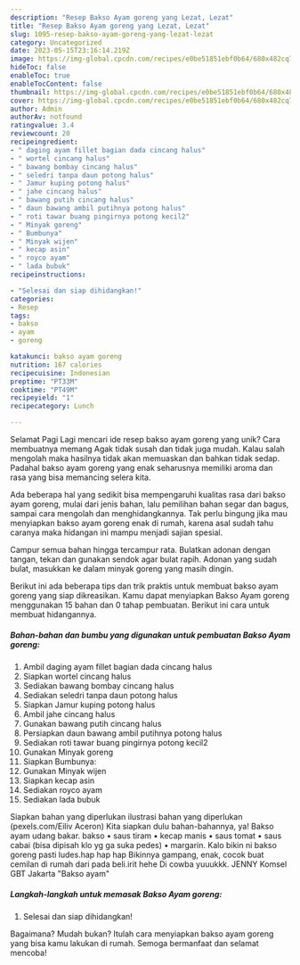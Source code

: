 ```yaml
---
description: "Resep Bakso Ayam goreng yang Lezat, Lezat"
title: "Resep Bakso Ayam goreng yang Lezat, Lezat"
slug: 1095-resep-bakso-ayam-goreng-yang-lezat-lezat
category: Uncategorized
date: 2023-05-15T23:16:14.219Z
image: https://img-global.cpcdn.com/recipes/e0be51851ebf0b64/680x482cq70/bakso-ayam-goreng-foto-resep-utama.jpg
hideToc: false
enableToc: true
enableTocContent: false
thumbnail: https://img-global.cpcdn.com/recipes/e0be51851ebf0b64/680x482cq70/bakso-ayam-goreng-foto-resep-utama.jpg
cover: https://img-global.cpcdn.com/recipes/e0be51851ebf0b64/680x482cq70/bakso-ayam-goreng-foto-resep-utama.jpg
author: Admin
authorAv: notfound
ratingvalue: 3.4
reviewcount: 20
recipeingredient:
- " daging ayam fillet bagian dada cincang halus"
- " wortel cincang halus"
- " bawang bombay cincang halus"
- " seledri tanpa daun potong halus"
- " Jamur kuping potong halus"
- " jahe cincang halus"
- " bawang putih cincang halus"
- " daun bawang ambil putihnya potong halus"
- " roti tawar buang pingirnya potong kecil2"
- " Minyak goreng"
- " Bumbunya"
- " Minyak wijen"
- " kecap asin"
- " royco ayam"
- " lada bubuk"
recipeinstructions:

- "Selesai dan siap dihidangkan!"
categories:
- Resep
tags:
- bakso
- ayam
- goreng

katakunci: bakso ayam goreng 
nutrition: 167 calories
recipecuisine: Indonesian
preptime: "PT33M"
cooktime: "PT49M"
recipeyield: "1"
recipecategory: Lunch

---
```



Selamat Pagi Lagi mencari ide resep bakso ayam goreng yang unik? Cara membuatnya memang Agak tidak susah dan tidak juga mudah. Kalau salah mengolah maka hasilnya tidak akan memuaskan dan bahkan tidak sedap. Padahal bakso ayam goreng yang enak seharusnya memiliki aroma dan rasa yang bisa memancing selera kita.


Ada beberapa hal yang sedikit bisa mempengaruhi kualitas rasa dari bakso ayam goreng, mulai dari jenis bahan, lalu pemilihan bahan segar dan bagus, sampai cara mengolah dan menghidangkannya. Tak perlu bingung jika mau menyiapkan bakso ayam goreng enak di rumah, karena asal sudah tahu caranya maka hidangan ini mampu menjadi sajian spesial.

Campur semua bahan hingga tercampur rata. Bulatkan adonan dengan tangan, tekan dan gunakan sendok agar bulat rapih. Adonan yang sudah bulat, masukkan ke dalam minyak goreng yang masih dingin.


Berikut ini ada beberapa tips dan trik praktis untuk membuat bakso ayam goreng yang siap dikreasikan. Kamu dapat menyiapkan Bakso Ayam goreng menggunakan 15 bahan dan 0 tahap pembuatan. Berikut ini cara untuk membuat hidangannya.

<!--inarticleads1-->

##### Bahan-bahan dan bumbu yang digunakan untuk pembuatan Bakso Ayam goreng:

1. Ambil  daging ayam fillet bagian dada cincang halus
1. Siapkan  wortel cincang halus
1. Sediakan  bawang bombay cincang halus
1. Sediakan  seledri tanpa daun potong halus
1. Siapkan  Jamur kuping potong halus
1. Ambil  jahe cincang halus
1. Gunakan  bawang putih cincang halus
1. Persiapkan  daun bawang ambil putihnya potong halus
1. Sediakan  roti tawar buang pingirnya potong kecil2
1. Gunakan  Minyak goreng
1. Siapkan  Bumbunya:
1. Gunakan  Minyak wijen
1. Siapkan  kecap asin
1. Sediakan  royco ayam
1. Sediakan  lada bubuk


Siapkan bahan yang diperlukan ilustrasi bahan yang diperlukan (pexels.com/Eiliv Aceron) Kita siapkan dulu bahan-bahannya, ya! Bakso ayam udang bakar. bakso • saus tiram • kecap manis • saus tomat • saus cabai (bisa dipisah klo yg ga suka pedes) • margarin. Kalo bikin ni bakso goreng pasti ludes.hap hap hap Bikinnya gampang, enak, cocok buat cemilan di rumah dari pada beli.irit hehe Di cowba yuuukkk. JENNY Komsel GBT Jakarta &#34;Bakso ayam&#34; 

<!--inarticleads2-->

##### Langkah-langkah untuk memasak Bakso Ayam goreng:


1. Selesai dan siap dihidangkan!



Bagaimana? Mudah bukan? Itulah cara menyiapkan bakso ayam goreng yang bisa kamu lakukan di rumah. Semoga bermanfaat dan selamat mencoba!
